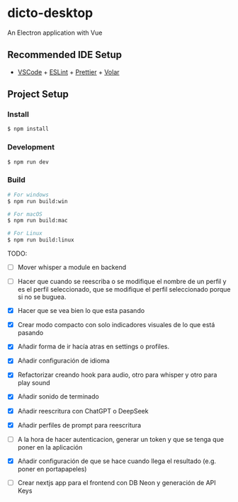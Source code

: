 # dicto-desktop

An Electron application with Vue

## Recommended IDE Setup

- [VSCode](https://code.visualstudio.com/) + [ESLint](https://marketplace.visualstudio.com/items?itemName=dbaeumer.vscode-eslint) + [Prettier](https://marketplace.visualstudio.com/items?itemName=esbenp.prettier-vscode) + [Volar](https://marketplace.visualstudio.com/items?itemName=Vue.volar)

## Project Setup

### Install

```bash
$ npm install
```

### Development

```bash
$ npm run dev
```

### Build

```bash
# For windows
$ npm run build:win

# For macOS
$ npm run build:mac

# For Linux
$ npm run build:linux
```

TODO:
- [ ] Mover whisper a module en backend
- [ ] Hacer que cuando se reescriba o se modifique el nombre de un perfil y es el perfil seleccionado, que se modifique el perfil seleccionado porque si no se buguea.

- [x] Hacer que se vea bien lo que esta pasando
- [x] Crear modo compacto con solo indicadores visuales de lo que está pasando
- [x] Añadir forma de ir hacía atras en settings o profiles.
- [x] Añadir configuración de idioma
- [x] Refactorizar creando hook para audio, otro para whisper y otro para play sound
- [x] Añadir sonido de terminado
- [x] Añadir reescritura con ChatGPT o DeepSeek
- [x] Añadir perfiles de prompt para reescritura
- [ ] A la hora de hacer autenticacion, generar un token y que se tenga que poner en la aplicación
- [x] Añadir configuración de que se hace cuando llega el resultado (e.g. poner en portapapeles)
- [ ] Crear nextjs app para el frontend con DB Neon y generación de API Keys
